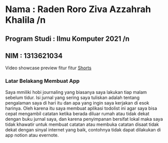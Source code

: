 # Nama : Raden Roro Ziva Azzahrah Khalila /n
## Program Studi : Ilmu Komputer 2021 /n
## NIM : 1313621034

Video showcase preview fitur fitur [Shorts](https://youtube.com/shorts/-4mHlKoTuTU)

### Latar Belakang Membuat App
Saya mmiliki hobi journaling yang biasanya saya lakukan tiap malam sebelum tidur. Isi jurnal yang sering saya tuliskan adalah tentang pengalaman saya di hari itu dan apa yang ingin saya kerjakan di esok harinya. 
Oleh karena itu saya membuat aplikasi todolist ini agar saya bisa cepat mengambil catatan ketika berada diluar rumah atau tidak dekat dengan buku jurnal saya, dan karena penyimpanan bersifat lokal maka saya tidak khawatir
untuk membuat catatan atau membuka catatan disaat tidak dekat dengan sinyal internet yang baik, contohnya tidak dapat dilakukan di app notion atau evernote.
